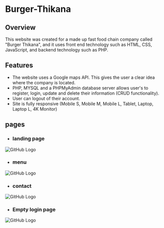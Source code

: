 # Burger-Thikana

## Overview 
This website was created for a made up fast food chain company called "Burger Thikana", and it uses front end technology such as HTML, CSS, JavaScript, and backend technology such as PHP.

## Features
* The website uses a Google maps API. This gives the user a clear idea where the company is located.
* PHP, MYSQL and a PHPMyAdmin database server allows user's to register, login, update and delete their information (CRUD functionality).
* User can logout of their account.
* Site is fully responsive (Mobile S, Mobile M, Mobile L, Tablet, Laptop, Laptop L, 4K Monitor)

## pages
* ### landing page
![GitHub Logo](https://github.com/Aryan2101/Burger-Thikana/blob/main/readme%20images/landingpage.png)

* ### menu
![GitHub Logo](https://github.com/Aryan2101/Burger-Thikana/blob/main/readme%20images/menupage.png)

* ### contact
![GitHub Logo](https://github.com/Aryan2101/Burger-Thikana/blob/main/readme%20images/contact.png)

* ### Empty login page
![GitHub Logo](https://github.com/Aryan2101/Burger-Thikana/blob/main/readme%20images/login.png)
